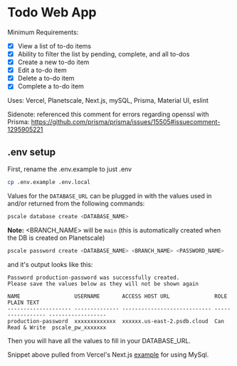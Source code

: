 # Todo Web App

Minimum Requirements:
- [x] View a list of to-do items 
- [x] Ability to filter the list by pending, complete, and all to-dos
- [x] Create a new to-do item
- [x] Edit a to-do item
- [x] Delete a to-do item
- [x] Complete a to-do item

Uses: Vercel, Planetscale, Next.js, mySQL, Prisma, Material UI, eslint

Sidenote: referenced this comment for errors regarding openssl with Prisma: https://github.com/prisma/prisma/issues/15505#issuecomment-1295905221

## .env setup

First, rename the .env.example to just .env

```bash
cp .env.example .env.local
```

Values for the `DATABASE_URL` can be plugged in with the values used in and/or returned from the following commands:

```bash
pscale database create <DATABASE_NAME>
```
**Note:** <BRANCH_NAME> will be `main` (this is automatically created when the DB is created on Planetscale)
 
```bash
pscale password create <DATABASE_NAME> <BRANCH_NAME> <PASSWORD_NAME>
```
and it's output looks like this:

```
Password production-password was successfully created.
Please save the values below as they will not be shown again

NAME                 USERNAME       ACCESS HOST URL              ROLE              PLAIN TEXT
-------------------- -------------- ---------------------------- ----------------- ------------------
production-password  xxxxxxxxxxxxx  xxxxxx.us-east-2.psdb.cloud  Can Read & Write  pscale_pw_xxxxxxx
```

Then you will have all the values to fill in your DATABASE_URL.

Snippet above pulled from Vercel's Next.js [example](https://github.com/vercel/next.js/tree/canary/examples/with-mysql) for using MySql.
